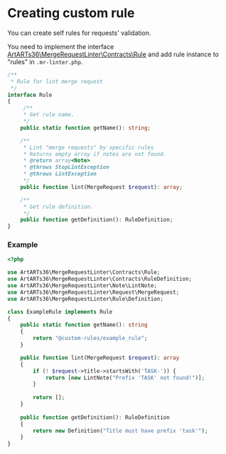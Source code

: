 # Creating custom rule

You can create self rules for requests' validation.

You need to implement the interface [ArtARTs36\MergeRequestLinter\Contracts\Rule](../src/Contracts/Rule.php) and add rule instance to "rules" in `.mr-linter.php`.
```php
/**
 * Rule for lint merge request
 */
interface Rule
{
     /**
     * Get rule name.
     */
    public static function getName(): string;

    /**
     * Lint "merge requests" by specific rules
     * Returns empty array if notes are not found.
     * @return array<Note>
     * @throws StopLintException
     * @throws LintException
     */
    public function lint(MergeRequest $request): array;

    /**
     * Get rule definition.
     */
    public function getDefinition(): RuleDefinition;
}
```

### Example

```php
<?php

use ArtARTs36\MergeRequestLinter\Contracts\Rule;
use ArtARTs36\MergeRequestLinter\Contracts\RuleDefinition;
use ArtARTs36\MergeRequestLinter\Note\LintNote;
use ArtARTs36\MergeRequestLinter\Request\MergeRequest;
use ArtARTs36\MergeRequestLinter\Rule\Definition;

class ExampleRule implements Rule
{
    public static function getName(): string
    {
        return "@custom-rules/example_rule";
    }

    public function lint(MergeRequest $request): array
    {
        if (! $request->title->startsWith('TASK-')) {
            return [new LintNote("Prefix 'TASK' not found!")];
        }
        
        return [];
    }
    
    public function getDefinition(): RuleDefinition
    {
        return new Definition("Title must have prefix 'task'");
    }
}
```

